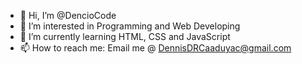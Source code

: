 - 👋 Hi, I’m @DencioCode
- 👀 I’m interested in Programming and Web Developing
- 🌱 I’m currently learning HTML, CSS and JavaScript
- 📫 How to reach me: Email me @ DennisDRCaaduyac@gmail.com

<!---
DencioCode/DencioCode is a ✨ special ✨ repository because its `README.md` (this file) appears on your GitHub profile.
You can click the Preview link to take a look at your changes.
--->

